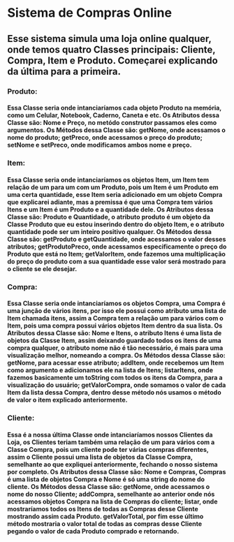 # Sistema de Compras Online
## Esse sistema simula uma loja online qualquer, onde temos quatro Classes principais: Cliente, Compra, Item e Produto. Começarei explicando da última para a primeira.
### Produto:
#### Essa Classe seria onde intanciaríamos cada objeto Produto na memória, como um Celular, Notebook, Caderno, Caneta e etc. Os Atributos dessa Classe são: Nome e Preço, no metódo construtor passamos eles como argumentos. Os Métodos dessa Classe são: getNome, onde acessamos o nome do produto; getPreco, onde acessamos o preço do produto; setNome e setPreco, onde modificamos ambos nome e preço.
### Item: 
#### Essa Classe seria onde intanciaríamos os objetos Item, um Item tem relação de um para um com um Produto, pois um Item é um Produto em uma certa quantidade, esse Item seria adicionado em um objeto Compra que explicarei adiante, mas a premissa é que uma Compra tem vários Itens e um Item é um Produto e a quantidade dele. Os Atributos dessa Classe são: Produto e Quantidade, o atributo produto é um objeto da Classe Produto que eu estou inserindo dentro do objeto Item, e o atributo quantidade pode ser um inteiro positivo qualquer. Os Métodos dessa Classe são: getProduto e getQuantidade, onde acessamos o valor desses atributos; getProdutoPreco, onde acessamos especificamente o preço do Produto que está no Item; getValorItem, onde fazemos uma multiplicação do preço do produto com a sua quantidade esse valor será mostrado para o cliente se ele desejar.
### Compra:
#### Essa Classe seria onde intanciaríamos os objetos Compra, uma Compra é uma junção de vários itens, por isso ele possui como atributo uma lista de Item chamada itens, assim a Compra tem a relação um para vários com o Item, pois uma compra possui vários objetos Item dentro da sua lista. Os Atributos dessa Classe são: Nome e Itens, o atributo Itens é uma lista de objetos da Classe Item, assim deixando guardado todos os itens de uma compra qualquer, o atributo nome não é tão necessário, é mais para uma visualização melhor, nomeando a compra. Os Métodos dessa Classe são: getNome, para acessar esse atributo; addItem, onde recebemos um Item como argumento e adicionamos ele na lista de Itens; listarItens, onde fazemos basicamente um toString com todos os itens da Compra, para a visualização do usuário; getValorCompra, onde somamos o valor de cada Item da lista dessa Compra, dentro desse método nós usamos o método de valor o item explicado anteriormente.
### Cliente:
#### Essa é a nossa última Classe onde intanciaríamos nossos Clientes da Loja, os Clientes teriam também uma relação de um para vários com a Classe Compra, pois um cliente pode ter várias compras diferentes, assim o Cliente possui uma lista de objetos da Classe Compra, semelhante ao que expliquei anteriormente, fechando o nosso sistema por completo. Os Atributos dessa Classe são: Nome e Compras, Compras é uma lista de objetos Compra e Nome é só uma string do nome do cliente. Os Métodos dessa Classe são: getNome, onde acessamos o nome do nosso Cliente; addCompra, semelhante ao anterior onde nós acessamos objetos Compra na lista de Compras do cliente; listar, onde mostraríamos todos os Itens de todas as Compras desse Cliente mostrando assim cada Produto. getValorTotal, por fim esse último método mostraria o valor total de todas as compras desse Cliente pegando o valor de cada Produto comprado e retornando.
